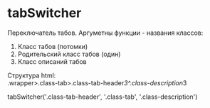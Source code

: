 # tabSwitcher
Переключатель табов.
Аргуметны функции - названия классов:
1) Класс табов (потомки)
2) Родительский класс табов (один)
3) Класс описаний табов

Структура html:    
.wrapper>.class-tab>.class-tab-header*3^.class-description*3

tabSwitcher('.class-tab-header', '.class-tab', '.class-description')

